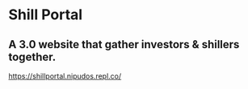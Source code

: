 # Shill Portal

## A 3.0 website that gather investors &amp; shillers together.

https://shillportal.nipudos.repl.co/
